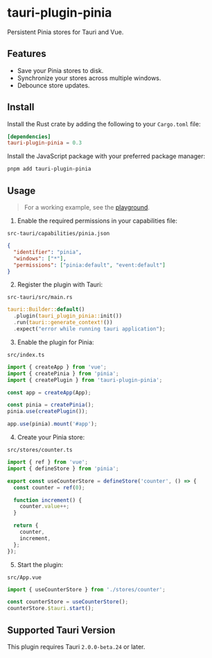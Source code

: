 # tauri-plugin-pinia

Persistent Pinia stores for Tauri and Vue.

## Features

- Save your Pinia stores to disk.
- Synchronize your stores across multiple windows.
- Debounce store updates.

## Install

Install the Rust crate by adding the following to your `Cargo.toml` file:

```toml
[dependencies]
tauri-plugin-pinia = 0.3
```

Install the JavaScript package with your preferred package manager:

```sh
pnpm add tauri-plugin-pinia
```

## Usage

> For a working example, see the [playground](https://github.com/ferreira-tb/tauri-plugin-pinia/tree/main/packages/playground).

1. Enable the required permissions in your capabilities file:

`src-tauri/capabilities/pinia.json`

```json
{
  "identifier": "pinia",
  "windows": ["*"],
  "permissions": ["pinia:default", "event:default"]
}
```

2. Register the plugin with Tauri:

`src-tauri/src/main.rs`

```rust
tauri::Builder::default()
  .plugin(tauri_plugin_pinia::init())
  .run(tauri::generate_context!())
  .expect("error while running tauri application");

```

3. Enable the plugin for Pinia:

`src/index.ts`

```ts
import { createApp } from 'vue';
import { createPinia } from 'pinia';
import { createPlugin } from 'tauri-plugin-pinia';

const app = createApp(App);

const pinia = createPinia();
pinia.use(createPlugin());

app.use(pinia).mount('#app');
```

4. Create your Pinia store:

`src/stores/counter.ts`

```ts
import { ref } from 'vue';
import { defineStore } from 'pinia';

export const useCounterStore = defineStore('counter', () => {
  const counter = ref(0);

  function increment() {
    counter.value++;
  }

  return {
    counter,
    increment,
  };
});
```

5. Start the plugin:

`src/App.vue`

```ts
import { useCounterStore } from './stores/counter';

const counterStore = useCounterStore();
counterStore.$tauri.start();
```

## Supported Tauri Version

This plugin requires Tauri `2.0.0-beta.24` or later.
